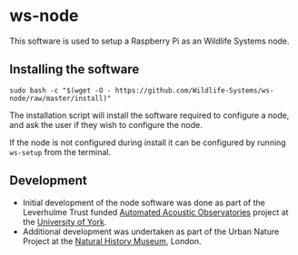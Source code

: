 # ws-node
This software is used to setup a Raspberry Pi as an Wildlife Systems node.

## Installing the software
`sudo bash -c "$(wget -O - https://github.com/Wildlife-Systems/ws-node/raw/master/install)"`

The installation script will install the software required to configure a node, and ask the user if they wish to configure the node. 

If the node is not configured during install it can be configured by running `ws-setup` from the terminal.

## Development
* Initial development of the node software was done as part of the Leverhulme Trust funded [Automated Acoustic Observatories](https://ebaker.me.uk/aao) project at the [University of York](https://york.ac.uk).
* Additional development was undertaken as part of the Urban Nature Project at the [Natural History Museum](https://www.nhm.ac.uk), London.
